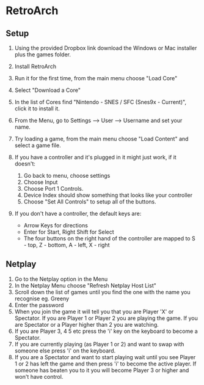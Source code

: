 # RetroArch 
## Setup

1. Using the provided Dropbox link download the Windows or Mac installer plus the games folder.
2. Install RetroArch
3. Run it for the first time, from the main menu choose "Load Core"
4. Select "Download a Core"
5. In the list of Cores find "Nintendo - SNES / SFC (Snes9x - Current)", click it to install it.
6. From the Menu, go to Settings --> User --> Username and set your name.
7. Try loading a game, from the main menu choose "Load Content" and select a game file.
8. If you have a controller and it's plugged in it might just work, if it doesn't:
      
    1. Go back to menu, choose settings
    2. Choose Input
    3. Choose Port 1 Controls.
    4. Device Index should show something that looks like your controller
    5. Choose "Set All Controls" to setup all of the buttons.
    
9. If you don't have a controller, the default keys are:
    
    * Arrow Keys for directions
    * Enter for Start, Right Shift for Select
    * The four buttons on the right hand of the controller are mapped to S - top, Z - bottom, A - left, X - right
    
## Netplay

1. Go to the Netplay option in the Menu
2. In the Netplay Menu choose "Refresh Netplay Host List"
3. Scroll down the list of games until you find the one with the name you recognise eg. Greeny
4. Enter the password
5. When you join the game it will tell you that you are Player 'X' or Spectator. If you are Player 1 or Player 2 you are playing the game. If you are Spectator or a Player higher than 2 you are watching. 
6. If you are Player 3, 4 5 etc press the 'i' key on the keyboard to become a Spectator.
7. If you are currently playing (as Player 1 or 2) and want to swap with someone else press 'i' on the keyboard.
8. If you are a Spectator and want to start playing wait until you see Player 1 or 2 has left the game and then press 'i' to become the active player. If someone has beaten you to it you will become Player 3 or higher and won't have control.

